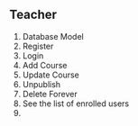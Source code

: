 ## Teacher


1. Database Model
2. Register
3. Login
4. Add Course
5. Update Course
6. Unpublish
7. Delete Forever
8. See the list of enrolled users
9. 